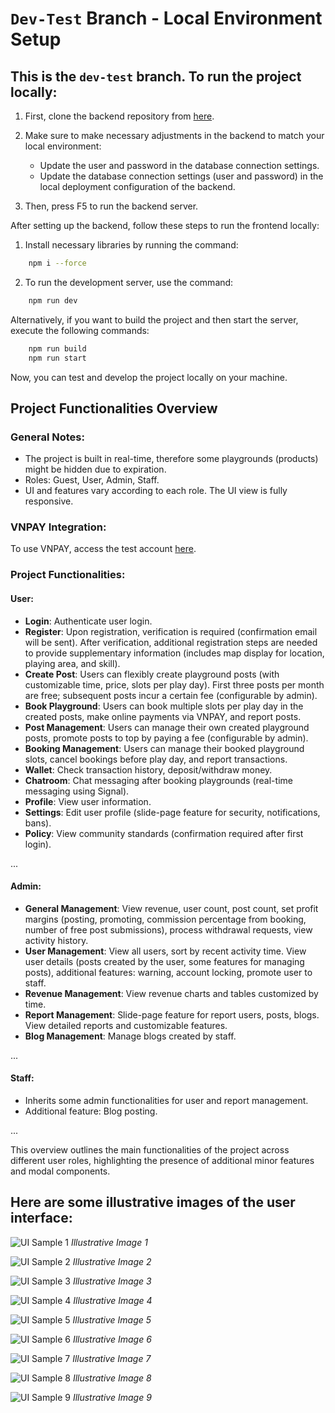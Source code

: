 # ``Dev-Test`` Branch - Local Environment Setup

## This is the ``dev-test`` branch. To run the project locally:

1. First, clone the backend repository from [here](https://github.com/taiduong1314/BadmintonMatchingPlayer).
   
2. Make sure to make necessary adjustments in the backend to match your local environment:
    - Update the user and password in the database connection settings.
    - Update the database connection settings (user and password) in the local deployment configuration of the backend.

3. Then, press F5 to run the backend server.

After setting up the backend, follow these steps to run the frontend locally:

1. Install necessary libraries by running the command:
```sh
    npm i --force
```

2. To run the development server, use the command:
```sh
    npm run dev
```

Alternatively, if you want to build the project and then start the server, execute the following commands:

```sh
    npm run build
    npm run start
```

Now, you can test and develop the project locally on your machine.

## Project Functionalities Overview

### General Notes:
- The project is built in real-time, therefore some playgrounds (products) might be hidden due to expiration.
- Roles: Guest, User, Admin, Staff.
- UI and features vary according to each role. The UI view is fully responsive.

### VNPAY Integration:
To use VNPAY, access the test account [here](https://sandbox.vnpayment.vn/apis/vnpay-demo/).

### Project Functionalities:

#### User:
- **Login**: Authenticate user login.
- **Register**: Upon registration, verification is required (confirmation email will be sent). After verification, additional registration steps are needed to provide supplementary information (includes map display for location, playing area, and skill).
- **Create Post**: Users can flexibly create playground posts (with customizable time, price, slots per play day). First three posts per month are free; subsequent posts incur a certain fee (configurable by admin).
- **Book Playground**: Users can book multiple slots per play day in the created posts, make online payments via VNPAY, and report posts.
- **Post Management**: Users can manage their own created playground posts, promote posts to top by paying a fee (configurable by admin).
- **Booking Management**: Users can manage their booked playground slots, cancel bookings before play day, and report transactions.
- **Wallet**: Check transaction history, deposit/withdraw money.
- **Chatroom**: Chat messaging after booking playgrounds (real-time messaging using Signal).
- **Profile**: View user information.
- **Settings**: Edit user profile (slide-page feature for security, notifications, bans).
- **Policy**: View community standards (confirmation required after first login).

...

#### Admin:
- **General Management**: View revenue, user count, post count, set profit margins (posting, promoting, commission percentage from booking, number of free post submissions), process withdrawal requests, view activity history.
- **User Management**: View all users, sort by recent activity time. View user details (posts created by the user, some features for managing posts), additional features: warning, account locking, promote user to staff.
- **Revenue Management**: View revenue charts and tables customized by time.
- **Report Management**: Slide-page feature for report users, posts, blogs. View detailed reports and customizable features.
- **Blog Management**: Manage blogs created by staff.

...

#### Staff:
- Inherits some admin functionalities for user and report management.
- Additional feature: Blog posting.

...

This overview outlines the main functionalities of the project across different user roles, highlighting the presence of additional minor features and modal components.

## Here are some illustrative images of the user interface:

![UI Sample 1](./public/test/test_4.jpg)
*Illustrative Image 1*

![UI Sample 2](./public/test/test_5.jpg)
*Illustrative Image 2*

![UI Sample 3](./public/test/test_1.jpg)
*Illustrative Image 3*

![UI Sample 4](./public/test/test_3.jpg)
*Illustrative Image 4*

![UI Sample 5](./public/test/test_8.jpg)
*Illustrative Image 5*

![UI Sample 6](./public/test/test_11.jpg)
*Illustrative Image 6*

![UI Sample 7](./public/test/test_9.jpg)
*Illustrative Image 7*

![UI Sample 8](./public/test/test_10.jpg)
*Illustrative Image 8*

![UI Sample 9](./public/test/test_7.jpg)
*Illustrative Image 9*